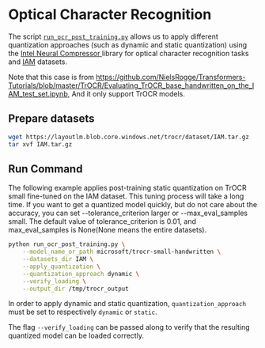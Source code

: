 <!---
Copyright 2020 The HuggingFace Team. All rights reserved.

Licensed under the Apache License, Version 2.0 (the "License");
you may not use this file except in compliance with the License.
You may obtain a copy of the License at

    http://www.apache.org/licenses/LICENSE-2.0

Unless required by applicable law or agreed to in writing, software
distributed under the License is distributed on an "AS IS" BASIS,
WITHOUT WARRANTIES OR CONDITIONS OF ANY KIND, either express or implied.
See the License for the specific language governing permissions and
limitations under the License.
-->

# Optical Character Recognition

The script [`run_ocr_post_training.py`](https://github.com/huggingface/optimum-intel/blob/main/examples/neural_compressor/optical-character-recognition/run_ocr_post_training.py)
allows us to apply different quantization approaches (such as dynamic and static quantization) 
using the [Intel Neural Compressor ](https://github.com/intel/neural-compressor) library for optical character recognition tasks and [IAM](https://fki.tic.heia-fr.ch/databases/iam-handwriting-database) datasets.

Note that this case is from https://github.com/NielsRogge/Transformers-Tutorials/blob/master/TrOCR/Evaluating_TrOCR_base_handwritten_on_the_IAM_test_set.ipynb, And it only support TrOCR models.

## Prepare datasets
```bash
wget https://layoutlm.blob.core.windows.net/trocr/dataset/IAM.tar.gz
tar xvf IAM.tar.gz
```

## Run Command
The following example applies post-training static quantization on TrOCR small fine-tuned on the IAM dataset. This tuning process will take a long time. If you want to get a quantized model quickly, but do not care about the accuracy, you can set --tolerance_criterion larger or --max_eval_samples small. The default value of tolerance_criterion is 0.01, and max_eval_samples is None(None means the entire datasets).
```bash
python run_ocr_post_training.py \
    --model_name_or_path microsoft/trocr-small-handwritten \
    --datasets_dir IAM \
    --apply_quantization \
    --quantization_approach dynamic \
    --verify_loading \
    --output_dir /tmp/trocr_output
```

In order to apply dynamic and static quantization, `quantization_approach` must be set to respectively `dynamic` or `static`.

The flag `--verify_loading` can be passed along to verify that the resulting quantized model can be loaded correctly.
